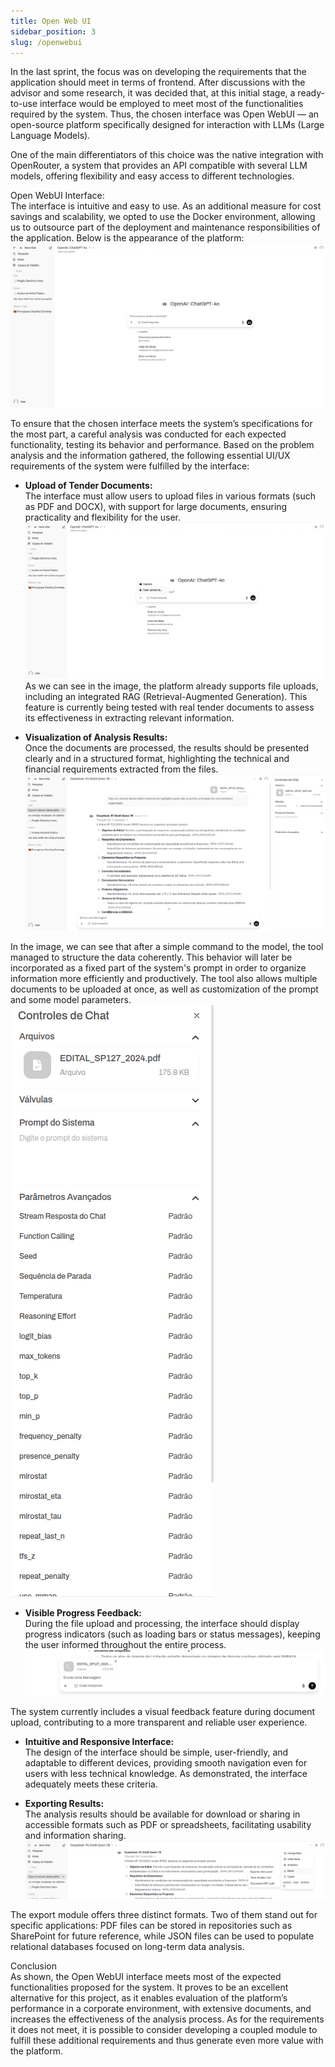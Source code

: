 ```yaml
---
title: Open Web UI 
sidebar_position: 3  
slug: /openwebui 
---
```


In the last sprint, the focus was on developing the requirements that the application should meet in terms of frontend. After discussions with the advisor and some research, it was decided that, at this initial stage, a ready-to-use interface would be employed to meet most of the functionalities required by the system. Thus, the chosen interface was Open WebUI — an open-source platform specifically designed for interaction with LLMs (Large Language Models).

One of the main differentiators of this choice was the native integration with OpenRouter, a system that provides an API compatible with several LLM models, offering flexibility and easy access to different technologies.

Open WebUI Interface:  
The interface is intuitive and easy to use. As an additional measure for cost savings and scalability, we opted to use the Docker environment, allowing us to outsource part of the deployment and maintenance responsibilities of the application. Below is the appearance of the platform:  
![alt text](image-2.png)

To ensure that the chosen interface meets the system’s specifications for the most part, a careful analysis was conducted for each expected functionality, testing its behavior and performance. Based on the problem analysis and the information gathered, the following essential UI/UX requirements of the system were fulfilled by the interface:

- **Upload of Tender Documents:**  
The interface must allow users to upload files in various formats (such as PDF and DOCX), with support for large documents, ensuring practicality and flexibility for the user.  
![alt text](image-3.png)  
As we can see in the image, the platform already supports file uploads, including an integrated RAG (Retrieval-Augmented Generation). This feature is currently being tested with real tender documents to assess its effectiveness in extracting relevant information.

- **Visualization of Analysis Results:**  
Once the documents are processed, the results should be presented clearly and in a structured format, highlighting the technical and financial requirements extracted from the files.  
![alt text](image-4.png)

In the image, we can see that after a simple command to the model, the tool managed to structure the data coherently. This behavior will later be incorporated as a fixed part of the system's prompt in order to organize information more efficiently and productively. The tool also allows multiple documents to be uploaded at once, as well as customization of the prompt and some model parameters.  
![alt text](image-5.png)

- **Visible Progress Feedback:**  
During the file upload and processing, the interface should display progress indicators (such as loading bars or status messages), keeping the user informed throughout the entire process.  
![alt text](image-6.png)

The system currently includes a visual feedback feature during document upload, contributing to a more transparent and reliable user experience.

- **Intuitive and Responsive Interface:**  
The design of the interface should be simple, user-friendly, and adaptable to different devices, providing smooth navigation even for users with less technical knowledge. As demonstrated, the interface adequately meets these criteria.

- **Exporting Results:**  
The analysis results should be available for download or sharing in accessible formats such as PDF or spreadsheets, facilitating usability and information sharing.  
![alt text](image-7.png)

The export module offers three distinct formats. Two of them stand out for specific applications: PDF files can be stored in repositories such as SharePoint for future reference, while JSON files can be used to populate relational databases focused on long-term data analysis.

Conclusion  
As shown, the Open WebUI interface meets most of the expected functionalities proposed for the system. It proves to be an excellent alternative for this project, as it enables evaluation of the platform’s performance in a corporate environment, with extensive documents, and increases the effectiveness of the analysis process. As for the requirements it does not meet, it is possible to consider developing a coupled module to fulfill these additional requirements and thus generate even more value with the platform.